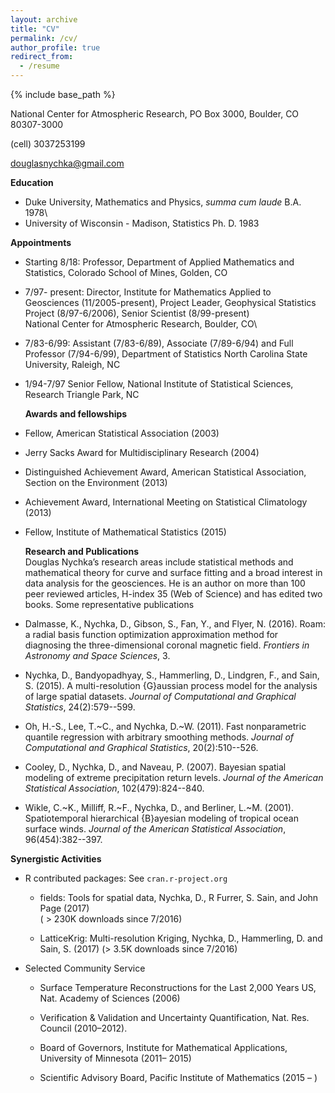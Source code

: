 ```yaml
---
layout: archive
title: "CV"
permalink: /cv/
author_profile: true
redirect_from:
  - /resume
---
```


{% include base_path %}


National Center for Atmospheric Research, PO Box 3000,  Boulder, CO 80307-3000 

(cell) 3037253199 

douglasnychka@gmail.com  

 **Education**  
 
* Duke University, Mathematics and Physics,  *summa cum laude*    B.A.
1978\
* University of Wisconsin - Madison, Statistics Ph. D. 1983

 **Appointments**  
* Starting 8/18: Professor, Department of Applied Mathematics and Statistics, Colorado School of Mines, Golden, CO
* 7/97- present: Director, Institute for Mathematics Applied to
Geosciences (11/2005-present), Project Leader, Geophysical Statistics
Project (8/97-6/2006), Senior Scientist (8/99-present)\
National Center for Atmospheric Research, Boulder, CO\
* 7/83-6/99: Assistant (7/83-6/89), Associate (7/89-6/94) and Full
Professor (7/94-6/99), Department of Statistics North Carolina State
University, Raleigh, NC

* 1/94-7/97 Senior Fellow, National Institute of Statistical Sciences,
Research Triangle Park, NC

  **Awards and fellowships**  
* Fellow, American Statistical Association (2003)
* Jerry Sacks Award for Multidisciplinary Research (2004)
* Distinguished Achievement Award, American Statistical Association,
Section on the Environment (2013)
* Achievement Award, International Meeting on Statistical Climatology
(2013)
* Fellow, Institute of Mathematical Statistics (2015)


  **Research and Publications**   
Douglas Nychka’s research areas include statistical methods and
mathematical theory for curve and surface fitting and a broad interest
in data analysis for the geosciences. He is an author on more than 100
peer reviewed articles, H-index $35$ (Web of Science) and has edited two
books. Some representative publications

* Dalmasse, K., Nychka, D., Gibson, S., Fan, Y., and Flyer, N. (2016).
 Roam: a radial basis function optimization approximation method for
  diagnosing the three-dimensional coronal magnetic field.
 *Frontiers in Astronomy and Space Sciences*, 3.
* Nychka, D., Bandyopadhyay, S., Hammerling, D., Lindgren, F., and Sain, S.
  (2015).
 A multi-resolution {G}aussian process model for the analysis of large
  spatial datasets.
 *Journal of Computational and Graphical Statistics*,
  24(2):579--599.
* Oh, H.-S., Lee, T.~C., and Nychka, D.~W. (2011).
 Fast nonparametric quantile regression with arbitrary smoothing
  methods.
 *Journal of Computational and Graphical Statistics*,
  20(2):510--526.
* Cooley, D., Nychka, D., and Naveau, P. (2007).
 Bayesian spatial modeling of extreme precipitation return levels.
 *Journal of the American Statistical Association*,
  102(479):824--840.
* Wikle, C.~K., Milliff, R.~F., Nychka, D., and Berliner, L.~M. (2001).
 Spatiotemporal hierarchical {B}ayesian modeling of tropical ocean
  surface winds.
 *Journal of the American Statistical Association*,
  96(454):382--397.

 

 **Synergistic Activities**   
* R contributed packages: See `cran.r-project.org`
	* fields: Tools for spatial data, Nychka, D., R Furrer, S. Sain, and John Page
(2017)\
( $>$ 230K downloads since 7/2016)

	* LatticeKrig: Multi-resolution Kriging, Nychka, D., Hammerling, D. and Sain, S.
(2017)
($>$ 3.5K downloads since 7/2016)

* Selected Community Service	
	* Surface Temperature Reconstructions for the Last 2,000 Years US, Nat.
Academy of Sciences (2006)

	* Verification & Validation and Uncertainty Quantification, Nat. Res.
Council (2010–2012).

	* Board of Governors, Institute for Mathematical Applications, University
of Minnesota (2011– 2015)

	* Scientific Advisory Board, Pacific Institute of Mathematics (2015 – )
